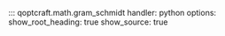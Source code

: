 ::: qoptcraft.math.gram_schmidt
	handler: python
	options:
		show_root_heading: true
		show_source: true
